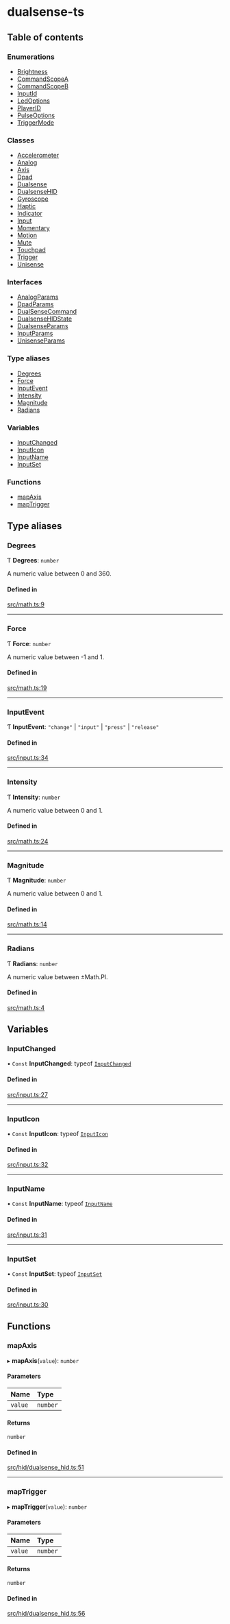 # dualsense-ts

## Table of contents

### Enumerations

- [Brightness](../wiki/Brightness)
- [CommandScopeA](../wiki/CommandScopeA)
- [CommandScopeB](../wiki/CommandScopeB)
- [InputId](../wiki/InputId)
- [LedOptions](../wiki/LedOptions)
- [PlayerID](../wiki/PlayerID)
- [PulseOptions](../wiki/PulseOptions)
- [TriggerMode](../wiki/TriggerMode)

### Classes

- [Accelerometer](../wiki/Accelerometer)
- [Analog](../wiki/Analog)
- [Axis](../wiki/Axis)
- [Dpad](../wiki/Dpad)
- [Dualsense](../wiki/Dualsense)
- [DualsenseHID](../wiki/DualsenseHID)
- [Gyroscope](../wiki/Gyroscope)
- [Haptic](../wiki/Haptic)
- [Indicator](../wiki/Indicator)
- [Input](../wiki/Input)
- [Momentary](../wiki/Momentary)
- [Motion](../wiki/Motion)
- [Mute](../wiki/Mute)
- [Touchpad](../wiki/Touchpad)
- [Trigger](../wiki/Trigger)
- [Unisense](../wiki/Unisense)

### Interfaces

- [AnalogParams](../wiki/AnalogParams)
- [DpadParams](../wiki/DpadParams)
- [DualSenseCommand](../wiki/DualSenseCommand)
- [DualsenseHIDState](../wiki/DualsenseHIDState)
- [DualsenseParams](../wiki/DualsenseParams)
- [InputParams](../wiki/InputParams)
- [UnisenseParams](../wiki/UnisenseParams)

### Type aliases

- [Degrees](../wiki/Exports#degrees)
- [Force](../wiki/Exports#force)
- [InputEvent](../wiki/Exports#inputevent)
- [Intensity](../wiki/Exports#intensity)
- [Magnitude](../wiki/Exports#magnitude)
- [Radians](../wiki/Exports#radians)

### Variables

- [InputChanged](../wiki/Exports#inputchanged)
- [InputIcon](../wiki/Exports#inputicon)
- [InputName](../wiki/Exports#inputname)
- [InputSet](../wiki/Exports#inputset)

### Functions

- [mapAxis](../wiki/Exports#mapaxis)
- [mapTrigger](../wiki/Exports#maptrigger)

## Type aliases

### Degrees

Ƭ **Degrees**: `number`

A numeric value between 0 and 360.

#### Defined in

[src/math.ts:9](https://github.com/nsfm/dualsense-ts/blob/ab67fa7/src/math.ts#L9)

___

### Force

Ƭ **Force**: `number`

A numeric value between -1 and 1.

#### Defined in

[src/math.ts:19](https://github.com/nsfm/dualsense-ts/blob/ab67fa7/src/math.ts#L19)

___

### InputEvent

Ƭ **InputEvent**: ``"change"`` \| ``"input"`` \| ``"press"`` \| ``"release"``

#### Defined in

[src/input.ts:34](https://github.com/nsfm/dualsense-ts/blob/ab67fa7/src/input.ts#L34)

___

### Intensity

Ƭ **Intensity**: `number`

A numeric value between 0 and 1.

#### Defined in

[src/math.ts:24](https://github.com/nsfm/dualsense-ts/blob/ab67fa7/src/math.ts#L24)

___

### Magnitude

Ƭ **Magnitude**: `number`

A numeric value between 0 and 1.

#### Defined in

[src/math.ts:14](https://github.com/nsfm/dualsense-ts/blob/ab67fa7/src/math.ts#L14)

___

### Radians

Ƭ **Radians**: `number`

A numeric value between ±Math.PI.

#### Defined in

[src/math.ts:4](https://github.com/nsfm/dualsense-ts/blob/ab67fa7/src/math.ts#L4)

## Variables

### InputChanged

• `Const` **InputChanged**: typeof [`InputChanged`](../wiki/Exports#inputchanged)

#### Defined in

[src/input.ts:27](https://github.com/nsfm/dualsense-ts/blob/ab67fa7/src/input.ts#L27)

___

### InputIcon

• `Const` **InputIcon**: typeof [`InputIcon`](../wiki/Exports#inputicon)

#### Defined in

[src/input.ts:32](https://github.com/nsfm/dualsense-ts/blob/ab67fa7/src/input.ts#L32)

___

### InputName

• `Const` **InputName**: typeof [`InputName`](../wiki/Exports#inputname)

#### Defined in

[src/input.ts:31](https://github.com/nsfm/dualsense-ts/blob/ab67fa7/src/input.ts#L31)

___

### InputSet

• `Const` **InputSet**: typeof [`InputSet`](../wiki/Exports#inputset)

#### Defined in

[src/input.ts:30](https://github.com/nsfm/dualsense-ts/blob/ab67fa7/src/input.ts#L30)

## Functions

### mapAxis

▸ **mapAxis**(`value`): `number`

#### Parameters

| Name | Type |
| :------ | :------ |
| `value` | `number` |

#### Returns

`number`

#### Defined in

[src/hid/dualsense_hid.ts:51](https://github.com/nsfm/dualsense-ts/blob/ab67fa7/src/hid/dualsense_hid.ts#L51)

___

### mapTrigger

▸ **mapTrigger**(`value`): `number`

#### Parameters

| Name | Type |
| :------ | :------ |
| `value` | `number` |

#### Returns

`number`

#### Defined in

[src/hid/dualsense_hid.ts:56](https://github.com/nsfm/dualsense-ts/blob/ab67fa7/src/hid/dualsense_hid.ts#L56)
